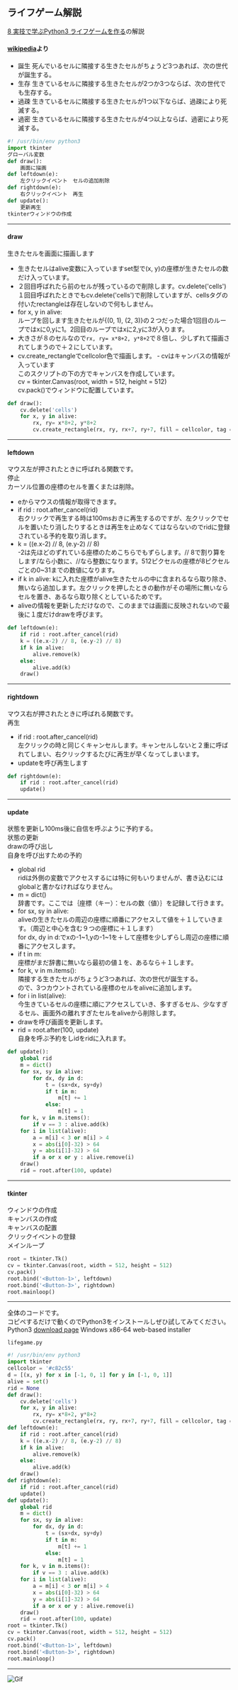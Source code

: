 ## ライフゲーム解説

[8 実技で学ぶPython3 ライフゲームを作る](https://github.com/ebi-cp/docs/blob/master/ebi-programing-magazine/8/README.md)の解説  


#### [wikipedia](https://ja.wikipedia.org/wiki/%E3%83%A9%E3%82%A4%E3%83%95%E3%82%B2%E3%83%BC%E3%83%A0)より
- 誕生 死んでいるセルに隣接する生きたセルがちょうど3つあれば、次の世代が誕生する。
- 生存 生きているセルに隣接する生きたセルが2つか3つならば、次の世代でも生存する。
- 過疎 生きているセルに隣接する生きたセルが1つ以下ならば、過疎により死滅する。
- 過密 生きているセルに隣接する生きたセルが4つ以上ならば、過密により死滅する。



```python
#! /usr/bin/env python3
import tkinter
グローバル変数
def draw():
    画面に描画
def leftdown(e):
    左クリックイベント　セルの追加削除
def rightdown(e):
    右クリックイベント　再生
def update():
    更新再生
tkinterウィンドウの作成
```
---

#### draw
生きたセルを画面に描画します
- 生きたセルはalive変数に入っていますset型で(x, y)の座標が生きたセルの数だけ入っています。
- ２回目呼ばれたら前のセルが残っているので削除します。cv.delete('cells')  
１回目呼ばれたときでもcv.delete('cells')で削除していますが、cellsタグの付いたrectangleは存在しないので何もしません。
- for x, y in alive:  
ループを回します生きたセルが{(0, 1), (2, 3)}の２つだった場合1回目のループではxに0,yに1。2回目のループではxに2,yに3が入ります。
- 大きさが８のセルなので```rx, ry= x*8+2, y*8+2```で８倍し、少しずれて描画されてしまうので＋２にしています。
- cv.create_rectangleでcellcolor色で描画します。
‐ cvはキャンバスの情報が入っています  
このスクリプトの下の方でキャンバスを作成しています。  
cv = tkinter.Canvas(root, width = 512, height = 512)  
cv.pack()でウィンドウに配置しています。  
```py
def draw():
    cv.delete('cells')
    for x, y in alive:
        rx, ry= x*8+2, y*8+2
        cv.create_rectangle(rx, ry, rx+7, ry+7, fill = cellcolor, tag = 'cells')
```
---

#### leftdown
マウス左が押されたときに呼ばれる関数です。  
停止  
カーソル位置の座標のセルを置くまたは削除。  

- eからマウスの情報が取得できます。  
- if rid : root.after_cancel(rid)  
右クリックで再生する時は100msおきに再生するのですが、左クリックでセルを置いたり消したりするときは再生を止めなくてはならないのでridに登録されている予約を取り消します。
- k = ((e.x-2) // 8, (e.y-2) // 8)  
-2は先ほどのずれている座標のためこちらでもずらします。// 8で割り算をします/なら小数に、//なら整数になります。512ピクセルの座標が8ピクセルごとの0~31までの数値になります。
- if k in alive:
kに入れた座標がalive生きたセルの中に含まれるなら取り除き、無いなら追加します。左クリックを押したときの動作がその場所に無いならセルを置き、あるなら取り除くとしているためです。
- aliveの情報を更新しただけなので、このままでは画面に反映されないので最後に１度だけdrawを呼びます。

```py
def leftdown(e):
    if rid : root.after_cancel(rid)
    k = ((e.x-2) // 8, (e.y-2) // 8)
    if k in alive:
        alive.remove(k)
    else:
        alive.add(k)
    draw()
```
---

#### rightdown
マウス右が押されたときに呼ばれる関数です。  
再生
- if rid : root.after_cancel(rid)  
左クリックの時と同じくキャンセルします。キャンセルしないと２重に呼ばれてしまい、右クリックするたびに再生が早くなってしまいます。
- updateを呼び再生します
```py
def rightdown(e):
    if rid : root.after_cancel(rid)
    update()
```
---

#### update
状態を更新し100ms後に自信を呼ぶように予約する。  
状態の更新  
drawの呼び出し  
自身を呼び出すための予約  
- global rid  
ridは外側の変数でアクセスするには特に何もいりませんが、書き込むにはglobalと書かなければなりません。
- m = dict()  
辞書です。ここでは｛座標（キー）：セルの数（値）｝を記録して行きます。
- for sx, sy in alive:  
aliveの生きたセルの周辺の座標に順番にアクセスして値を＋１していきます。（周辺と中心を含む９つの座標に＋１します）  
for dx, dy in d:でxの-1~1,yの-1~1を＋して座標を少しずらし周辺の座標に順番にアクセスします。
- if t in m:  
座標がまだ辞書に無いなら最初の値１を、あるなら＋１します。
- for k, v in m.items():  
隣接する生きたセルがちょうど3つあれば、次の世代が誕生する。  
ので、3つカウントされている座標のセルをaliveに追加します。
- for i in list(alive):  
今生きているセルの座標に順にアクセスしていき、多すぎるセル、少なすぎるセル、画面外の離れすぎたセルをaliveから削除します。
- drawを呼び画面を更新します。
- rid = root.after(100, update)  
自身を呼ぶ予約をしidをridに入れます。

```py
def update():
    global rid
    m = dict()
    for sx, sy in alive:
        for dx, dy in d:
            t = (sx+dx, sy+dy)
            if t in m:
                m[t] += 1
            else:
                m[t] = 1
    for k, v in m.items():
        if v == 3 : alive.add(k)
    for i in list(alive):
        a = m[i] < 3 or m[i] > 4
        x = abs(i[0]-32) > 64
        y = abs(i[1]-32) > 64
        if a or x or y : alive.remove(i)
    draw()
    rid = root.after(100, update)
```
---

#### tkinter
ウィンドウの作成  
キャンバスの作成  
キャンバスの配置  
クリックイベントの登録  
メインループ  
```py
root = tkinter.Tk()
cv = tkinter.Canvas(root, width = 512, height = 512)
cv.pack()
root.bind('<Button-1>', leftdown)
root.bind('<Button-3>', rightdown)
root.mainloop()
```

---

全体のコードです。  
コピペするだけで動くのでPython3をインストールしぜひ試してみてください。  
Python3 [download page](https://www.python.org/downloads/release/python-365/) Windows x86-64 web-based installer

```lifegame.py```
```python
#! /usr/bin/env python3
import tkinter
cellcolor = '#c82c55'
d = [(x, y) for x in [-1, 0, 1] for y in [-1, 0, 1]]
alive = set()
rid = None
def draw():
    cv.delete('cells')
    for x, y in alive:
        rx, ry= x*8+2, y*8+2
        cv.create_rectangle(rx, ry, rx+7, ry+7, fill = cellcolor, tag = 'cells')
def leftdown(e):
    if rid : root.after_cancel(rid)
    k = ((e.x-2) // 8, (e.y-2) // 8)
    if k in alive:
        alive.remove(k)
    else:
        alive.add(k)
    draw()
def rightdown(e):
    if rid : root.after_cancel(rid)
    update()
def update():
    global rid
    m = dict()
    for sx, sy in alive:
        for dx, dy in d:
            t = (sx+dx, sy+dy)
            if t in m:
                m[t] += 1
            else:
                m[t] = 1
    for k, v in m.items():
        if v == 3 : alive.add(k)
    for i in list(alive):
        a = m[i] < 3 or m[i] > 4
        x = abs(i[0]-32) > 64
        y = abs(i[1]-32) > 64
        if a or x or y : alive.remove(i)
    draw()
    rid = root.after(100, update)
root = tkinter.Tk()
cv = tkinter.Canvas(root, width = 512, height = 512)
cv.pack()
root.bind('<Button-1>', leftdown)
root.bind('<Button-3>', rightdown)
root.mainloop()
```
---


![Gif](https://raw.githubusercontent.com/ebi-cp/docs/master/ebi-programing-magazine/19/lifegame.gif)